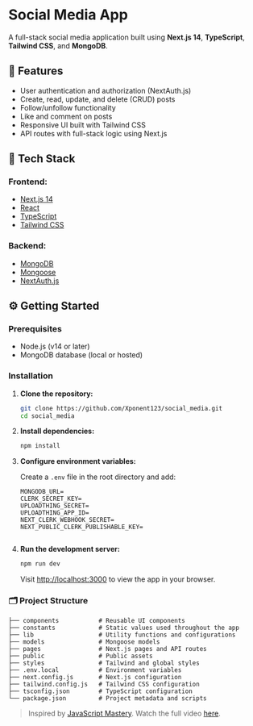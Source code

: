 # Social Media App

A full-stack social media application built using **Next.js 14**, **TypeScript**, **Tailwind CSS**, and **MongoDB**.  

## 🌟 Features

- User authentication and authorization (NextAuth.js)
- Create, read, update, and delete (CRUD) posts
- Follow/unfollow functionality
- Like and comment on posts
- Responsive UI built with Tailwind CSS
- API routes with full-stack logic using Next.js

## 🚀 Tech Stack

### Frontend:
- [Next.js 14](https://nextjs.org/)
- [React](https://reactjs.org/)
- [TypeScript](https://www.typescriptlang.org/)
- [Tailwind CSS](https://tailwindcss.com/)

### Backend:
- [MongoDB](https://www.mongodb.com/)
- [Mongoose](https://mongoosejs.com/)
- [NextAuth.js](https://next-auth.js.org/)

## ⚙️ Getting Started

### Prerequisites

- Node.js (v14 or later)
- MongoDB database (local or hosted)

### Installation

1. **Clone the repository:**

   ```bash
   git clone https://github.com/Xponent123/social_media.git
   cd social_media
   ```

2. **Install dependencies:**

   ```bash
   npm install
   ```

3. **Configure environment variables:**

   Create a `.env` file in the root directory and add:

   ```env
   MONGODB_URL=
   CLERK_SECRET_KEY=
   UPLOADTHING_SECRET=
   UPLOADTHING_APP_ID=
   NEXT_CLERK_WEBHOOK_SECRET=
   NEXT_PUBLIC_CLERK_PUBLISHABLE_KEY=

   
   ```

4. **Run the development server:**

   ```bash
   npm run dev
   ```

   Visit [http://localhost:3000](http://localhost:3000) to view the app in your browser.

### 🗂️ Project Structure

```
├── components           # Reusable UI components
├── constants            # Static values used throughout the app
├── lib                  # Utility functions and configurations
├── models               # Mongoose models
├── pages                # Next.js pages and API routes
├── public               # Public assets
├── styles               # Tailwind and global styles
├── .env.local           # Environment variables
├── next.config.js       # Next.js configuration
├── tailwind.config.js   # Tailwind CSS configuration
├── tsconfig.json        # TypeScript configuration
└── package.json         # Project metadata and scripts
```


> Inspired by [JavaScript Mastery](https://www.youtube.com/@javascriptmastery). Watch the full video [here](https://www.youtube.com/watch?v=O5cmLDVTgAs).
